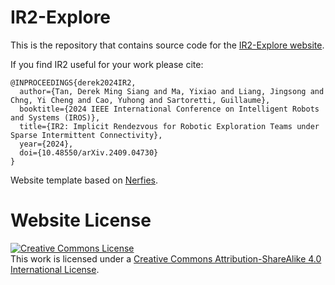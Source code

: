 # IR2-Explore

This is the repository that contains source code for the [IR2-Explore website](https://ir2-explore.github.io).

If you find IR2 useful for your work please cite:
```
@INPROCEEDINGS{derek2024IR2,
  author={Tan, Derek Ming Siang and Ma, Yixiao and Liang, Jingsong and Chng, Yi Cheng and Cao, Yuhong and Sartoretti, Guillaume},
  booktitle={2024 IEEE International Conference on Intelligent Robots and Systems (IROS)}, 
  title={IR2: Implicit Rendezvous for Robotic Exploration Teams under Sparse Intermittent Connectivity}, 
  year={2024},
  doi={10.48550/arXiv.2409.04730}
}
```

Website template based on [Nerfies](https://github.com/nerfies/nerfies.github.io).

# Website License
<a rel="license" href="http://creativecommons.org/licenses/by-sa/4.0/"><img alt="Creative Commons License" style="border-width:0" src="https://i.creativecommons.org/l/by-sa/4.0/88x31.png" /></a><br />This work is licensed under a <a rel="license" href="http://creativecommons.org/licenses/by-sa/4.0/">Creative Commons Attribution-ShareAlike 4.0 International License</a>.
